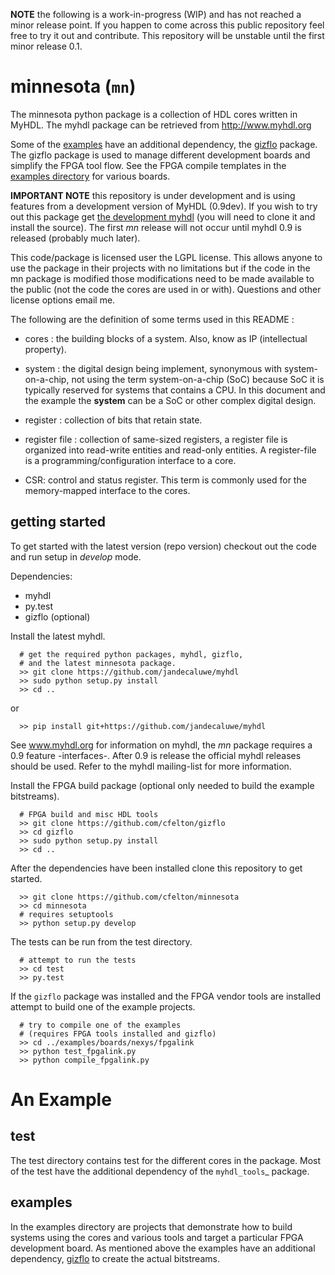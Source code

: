 
**NOTE** the following is a work-in-progress (WIP) and has not reached
a minor release point.  If you happen to come across this public repository
feel free to try it out and contribute.  This repository will
be unstable until the first minor release 0.1. 
 
minnesota (`mn`)
================

The minnesota python package is a collection of HDL cores written 
in MyHDL.  The myhdl package can be retrieved from http://www.myhdl.org

Some of the [examples](https://github.com/cfelton/minnesota/tree/master/examples) 
have an additional dependency, the [gizflo](https://github.com/cfelton/gizflo) package.
The gizflo package is used to manage different development boards and 
simplify the FPGA tool flow.  See the FPGA compile templates 
in the [examples directory](https://github.com/cfelton/minnesota/tree/master/examples) for 
various boards.


**IMPORTANT NOTE** this repository is under development and is using
features from a development version of MyHDL (0.9dev).  If you 
wish to try out this package get 
[the development myhdl](https://github.com/jandecaluwe/myhdl)  (you will 
need to clone it and install the source).  The first 
*mn* release will not occur until myhdl 0.9 is released (probably much
later).

This code/package is licensed user the LGPL license.  This allows 
anyone to use the package in their projects with no limitations but
if the code in the mn package is modified those modifications need to
be made available to the public (not the code the cores are used 
in or with).  Questions and other license options email me.

The following are the definition of some terms used in this README :


   * cores : the building blocks of a system.  Also, know as IP
     (intellectual property).

   * system : the digital design being implement, synonymous with 
     system-on-a-chip, not using the term system-on-a-chip (SoC) 
     because SoC it is typically reserved for systems that contains 
     a CPU.  In this document and the example the **system** can be
     a SoC or other complex digital design.

   * register : collection of bits that retain state. 

   * register file : collection of same-sized registers, a register
     file is organized into read-write entities and read-only entities.
     A register-file is a programming/configuration interface to a 
     core.

   * CSR: control and status register.  This term is commonly used for
     the memory-mapped interface to the cores.


getting started
-------------------
To get started with the latest version (repo version) checkout out the
code and run setup in *develop* mode.

Dependencies:
  * myhdl
  * py.test
  * gizflo (optional)


Install the latest myhdl.

```
  # get the required python packages, myhdl, gizflo,
  # and the latest minnesota package.
  >> git clone https://github.com/jandecaluwe/myhdl
  >> sudo python setup.py install
  >> cd ..
```

or

```
  >> pip install git+https://github.com/jandecaluwe/myhdl
```

See www.myhdl.org for information on myhdl, the *mn* package
requires a 0.9 feature -interfaces-.  After 0.9 is release the
official myhdl releases should be used.  Refer to the myhdl
mailing-list for more information.


Install the FPGA build package (optional only needed to build
the example bitstreams).

```
  # FPGA build and misc HDL tools
  >> git clone https://github.com/cfelton/gizflo
  >> cd gizflo
  >> sudo python setup.py install 
  >> cd ..
```

After the dependencies have been installed clone this repository
to get started.

```
  >> git clone https://github.com/cfelton/minnesota
  >> cd minnesota
  # requires setuptools
  >> python setup.py develop
```

The tests can be run from the test directory.

```
  # attempt to run the tests
  >> cd test
  >> py.test
```

If the `gizflo` package was installed and the FPGA vendor tools
are installed attempt to build one of the example projects.

```
  # try to compile one of the examples 
  # (requires FPGA tools installed and gizflo)
  >> cd ../examples/boards/nexys/fpgalink
  >> python test_fpgalink.py
  >> python compile_fpgalink.py
```

An Example
==========


<!-- 
move to the docs
system (Infrastructure)
-----------------------

In the "mn" package, the sub-packages that are not cores or example
systems are tools to build systems.


### regfile
The register file objects provide simple methods to define registers
via Python dicts or Register objects.  From these definitions the 
registers in a peripheral are created and connected to a memory-mapped
bus (e.g. wishbone, avalon, etc). 


#### Defining a Register File

A register file definition is a Python `dictionary` that contains 
`Register` objects and the keys are the register names.

```python
regdef = {
    # --register 0--
    'reg0': Register('reg0', 0x0018, 8, 'rw', 0),
    'reg1': Register('reg1', 0x0032, 8, 'rw', 0)
}
```

or

```python
regfile = RegisterFile(width=32)
regfile.add_register(Register('reg0', 0x0018, 32, 'rw', 0))
```
-->

<!-- 
somethings missing from refile
   1. mixed widths, the registers need to be packet, sparse
      definitions will not be optimal.  Future enhancement 
      that can occur under the hood
-->

<!-- move to the docs
#### Adding a Register File to a Peripheral


#### Adding a Memory-Mapped Bus to a System
-->

<!--
### memmap
The memory-map type buses

   * Wishbone
   * Avalon
   * simple


models
------
To facilitate development and verification models are created of external 
devices or "golden" models of an internal peripheral or processing block.



cores
-----
The following is a list of currently implemented cores.


### fpgalink

This is a MyHDL implementation of the HDL for the *fpgalink*
project.  The fpgalink HDL core can be instantiated into 
a design:


```python

    from mn.cores.usbext import m_fpgalink_fx2
 
    # ...
    # fpgalink interface 
    g_fli = m_fpgalink_fx2(clock,reset,fx2bus,flbus) 

    # ...
```

For simulation and verification the *fpgalink* interface can be
stimulated using the FX2 model and high-level access functions:

```python
   from mn.models.usbext import fpgalink_host
   from mn.cores.usbext import fpgalink 
   from mn.cores.usbext import m_fpgalink_fx2
 
   # instantiate the components, etc (see examples in example dir)
   # ...
   # use high-level accessors to 
   fh.WriteAddress(1, [0xC3])     # write 0xCE to address 1
   fh.WriteAddress(0, [1,2,3,4])  # write 1,2,3,4 to address 0
   rb = fh.ReadAddress(1)         # read address 1
```

The following is a pictorial of the verification environment .


For more information on the [fpgalink]() software, firmware, and
general design information see [makestuff]().


### usbp

USB Peripheral, this is another Cypress FX2 controller interface, 
this has two interfaces a "control" interface and a "streaming" 
interface.  This FX2 interface is intended to work with the 
[fx2 firmware]() that configures the controller as a USB CDC/ACM
device (virtual serial port).  The [fx2 firmware]() also has a
couple vendor unique commands that can be sent using the pyusb
(or other low-level USB interfaces like libusb).  The Python
version of the host software (including firmware) can be retrieved
via pip.

|   >> pip install usbp
|   >>> import usbp
|   >>> import serial

One of the tricky items with USB devices is setting the permissions
correctly.  On a linux system to set the …


### fifo ramp


### spi
-->

test
----
The test directory contains test for the different cores in the package.
Most of the test have the additional dependency of the `myhdl_tools`_ 
package.


examples
--------
In the examples directory are projects that demonstrate how to build 
systems using the cores and various tools and target a particular FPGA 
development board.  As mentioned above the examples have an additional 
dependency, [gizflo]() to create the actual bitstreams.  

<!-- move to the docs
### Xess Xula(2)
Examples

   * binary hello (blinky)
   * VGA


### Digilent Nexys
Examples 

   * binary hello (blinky)
   * fpgalink
   * usbp


### Digilent Atlys
   * binary hello (blinky)
   * fpgalink
   * usbp


### Digilent Zybo
   * binary hello (blinky)
   


### Open-Source UFO-400
Examples

   * binary hello
   * usbp


### DSPtronics Signa-X1 (sx1)
Examples

   * binary hello
   * fpgalink
   * usbp
   * audio examples
      * audio echo
      * audio streaming
      
 -->
